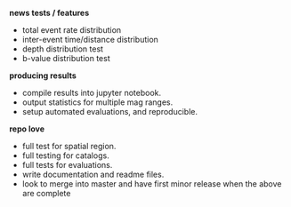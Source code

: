 **news tests / features**
* total event rate distribution
* inter-event time/distance distribution
* depth distribution test
* b-value distribution test

**producing results**
* compile results into jupyter notebook.
* output statistics for multiple mag ranges.
* setup automated evaluations, and reproducible. 

**repo love**
* full test for spatial region.
* full testing for catalogs.
* full tests for evaluations.
* write documentation and readme files. 
* look to merge into master and have first minor release when the above are complete